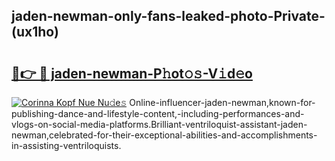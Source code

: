 ## jaden-newman-only-fans​-leaked-photo​-Private-(ux1ho)


# <h2><a href="https://mediaupload.pro?title=jaden-newman&ref=git">🔗👉 🔴 jaden-newman-P𝚑ot𝚘𝚜-V𝚒d𝚎o</a></h2>

[![Corinna Kopf Nue Nu𝚍e𝚜](https://i.imgur.com/0qMVB7G.gif)](https://mediaupload.pro?title=jaden-newman&ref=git)
Online-influencer-jaden-newman,known-for-publishing-dance-and-lifestyle-content,-including-performances-and-vlogs-on-social-media-platforms.Brilliant-ventriloquist-assistant-jaden-newman,celebrated-for-their-exceptional-abilities-and-accomplishments-in-assisting-ventriloquists.  